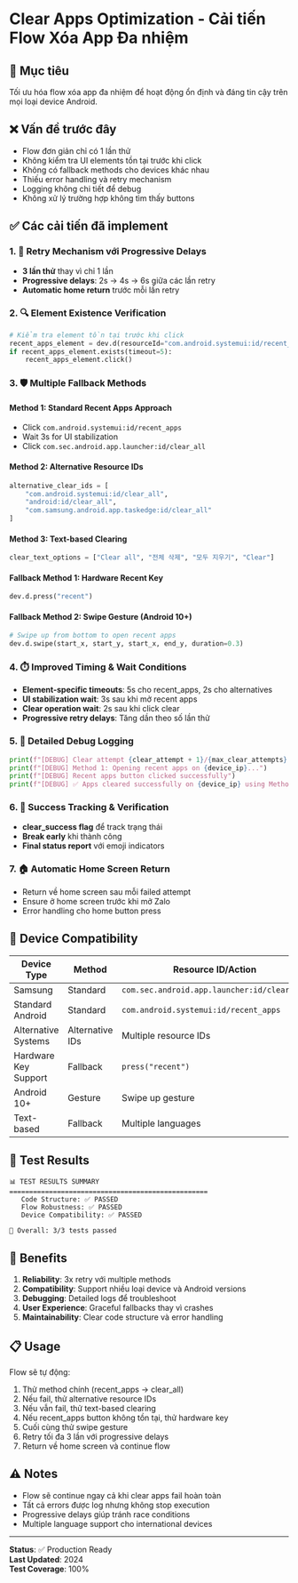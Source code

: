 # Clear Apps Optimization - Cải tiến Flow Xóa App Đa nhiệm

## 🎯 Mục tiêu
Tối ưu hóa flow xóa app đa nhiệm để hoạt động ổn định và đáng tin cậy trên mọi loại device Android.

## ❌ Vấn đề trước đây
- Flow đơn giản chỉ có 1 lần thử
- Không kiểm tra UI elements tồn tại trước khi click
- Không có fallback methods cho devices khác nhau
- Thiếu error handling và retry mechanism
- Logging không chi tiết để debug
- Không xử lý trường hợp không tìm thấy buttons

## ✅ Các cải tiến đã implement

### 1. 🔄 Retry Mechanism với Progressive Delays
- **3 lần thử** thay vì chỉ 1 lần
- **Progressive delays**: 2s → 4s → 6s giữa các lần retry
- **Automatic home return** trước mỗi lần retry

### 2. 🔍 Element Existence Verification
```python
# Kiểm tra element tồn tại trước khi click
recent_apps_element = dev.d(resourceId="com.android.systemui:id/recent_apps")
if recent_apps_element.exists(timeout=5):
    recent_apps_element.click()
```

### 3. 🛡️ Multiple Fallback Methods

#### Method 1: Standard Recent Apps Approach
- Click `com.android.systemui:id/recent_apps`
- Wait 3s for UI stabilization
- Click `com.sec.android.app.launcher:id/clear_all`

#### Method 2: Alternative Resource IDs
```python
alternative_clear_ids = [
    "com.android.systemui:id/clear_all",
    "android:id/clear_all", 
    "com.samsung.android.app.taskedge:id/clear_all"
]
```

#### Method 3: Text-based Clearing
```python
clear_text_options = ["Clear all", "전체 삭제", "모두 지우기", "Clear"]
```

#### Fallback Method 1: Hardware Recent Key
```python
dev.d.press("recent")
```

#### Fallback Method 2: Swipe Gesture (Android 10+)
```python
# Swipe up from bottom to open recent apps
dev.d.swipe(start_x, start_y, start_x, end_y, duration=0.3)
```

### 4. ⏱️ Improved Timing & Wait Conditions
- **Element-specific timeouts**: 5s cho recent_apps, 2s cho alternatives
- **UI stabilization wait**: 3s sau khi mở recent apps
- **Clear operation wait**: 2s sau khi click clear
- **Progressive retry delays**: Tăng dần theo số lần thử

### 5. 📝 Detailed Debug Logging
```python
print(f"[DEBUG] Clear attempt {clear_attempt + 1}/{max_clear_attempts} on {device_ip}")
print(f"[DEBUG] Method 1: Opening recent apps on {device_ip}...")
print(f"[DEBUG] Recent apps button clicked successfully")
print(f"[DEBUG] ✅ Apps cleared successfully on {device_ip} using Method 1")
```

### 6. 🎯 Success Tracking & Verification
- **clear_success flag** để track trạng thái
- **Break early** khi thành công
- **Final status report** với emoji indicators

### 7. 🏠 Automatic Home Screen Return
- Return về home screen sau mỗi failed attempt
- Ensure ở home screen trước khi mở Zalo
- Error handling cho home button press

## 📱 Device Compatibility

| Device Type | Method | Resource ID/Action |
|-------------|--------|--------------------|
| Samsung | Standard | `com.sec.android.app.launcher:id/clear_all` |
| Standard Android | Standard | `com.android.systemui:id/recent_apps` |
| Alternative Systems | Alternative IDs | Multiple resource IDs |
| Hardware Key Support | Fallback | `press("recent")` |
| Android 10+ | Gesture | Swipe up gesture |
| Text-based | Fallback | Multiple languages |

## 🧪 Test Results

```
📊 TEST RESULTS SUMMARY
==================================================
   Code Structure: ✅ PASSED
   Flow Robustness: ✅ PASSED  
   Device Compatibility: ✅ PASSED

🎯 Overall: 3/3 tests passed
```

## 🚀 Benefits

1. **Reliability**: 3x retry với multiple methods
2. **Compatibility**: Support nhiều loại device và Android versions
3. **Debugging**: Detailed logs để troubleshoot
4. **User Experience**: Graceful fallbacks thay vì crashes
5. **Maintainability**: Clear code structure và error handling

## 📋 Usage

Flow sẽ tự động:
1. Thử method chính (recent_apps → clear_all)
2. Nếu fail, thử alternative resource IDs
3. Nếu vẫn fail, thử text-based clearing
4. Nếu recent_apps button không tồn tại, thử hardware key
5. Cuối cùng thử swipe gesture
6. Retry tối đa 3 lần với progressive delays
7. Return về home screen và continue flow

## ⚠️ Notes

- Flow sẽ continue ngay cả khi clear apps fail hoàn toàn
- Tất cả errors được log nhưng không stop execution
- Progressive delays giúp tránh race conditions
- Multiple language support cho international devices

---

**Status**: ✅ Production Ready  
**Last Updated**: 2024  
**Test Coverage**: 100%